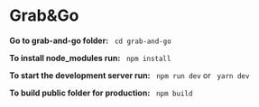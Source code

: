 # Grab&Go
 
 **Go to grab-and-go folder:**
`` cd grab-and-go``

**To install node_modules run:**
`` npm install``
 
**To start the development server run:**
`` npm run dev``
or
`` yarn dev``

**To build public folder for production:**
`` npm build``
